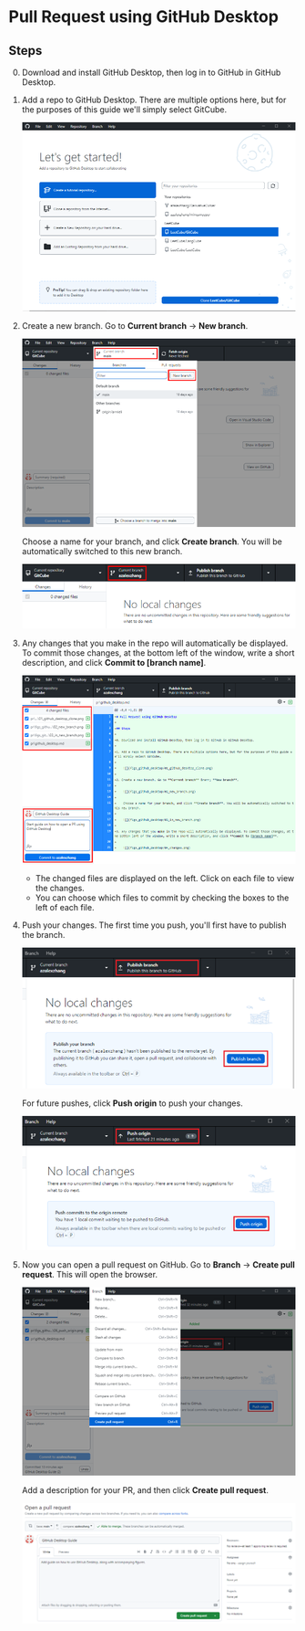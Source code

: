 # Pull Request using GitHub Desktop

## Steps

0. Download and install GitHub Desktop, then log in to GitHub in GitHub Desktop.

1. Add a repo to GitHub Desktop. There are multiple options here, but for the purposes of this guide we'll simply select GitCube.

    ![](figs_github_desktop/01_github_desktop_clone.png)

2. Create a new branch. Go to **Current branch** &rarr; **New branch**.

    ![](figs_github_desktop/02_new_branch.png)

    Choose a name for your branch, and click **Create branch**. You will be automatically switched to this new branch.

    ![](figs_github_desktop/03_in_new_branch.png)

3. Any changes that you make in the repo will automatically be displayed. To commit those changes, at the bottom left of the window, write a short description, and click **Commit to [branch name]**.

    ![](figs_github_desktop/04_changes.png)

    - The changed files are displayed on the left. Click on each file to view the changes.
    - You can choose which files to commit by checking the boxes to the left of each file.

4. Push your changes. The first time you push, you'll first have to publish the branch.

    ![](figs_github_desktop/05_publish_branch.png)

    For future pushes, click **Push origin** to push your changes.

    ![](figs_github_desktop/06_push_origin.png)

5. Now you can open a pull request on GitHub. Go to **Branch** &rarr; **Create pull request**. This will open the browser.

    ![](figs_github_desktop/07_create_pr.png)

    Add a description for your PR, and then click **Create pull request**.

    ![](figs_github_desktop/08_pr_description.png)
